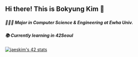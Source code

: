 ## Hi there! This is Bokyung Kim 👋
###
##### 👩🏻‍💻 Major in Computer Science & Engineering at Ewha Univ.
##### 📚 Currently learning in 42Seoul
[![jaeskim's 42 stats](https://badge42.herokuapp.com/api/stats/bokim)](https://github.com/JaeSeoKim/badge42)


<!--
**bokyungkim/bokyungkim** is a ✨ _special_ ✨ repository because its `README.md` (this file) appears on your GitHub profile.

Here are some ideas to get you started:

- 🔭 I’m currently working on ...
- 🌱 I’m currently learning ...
- 👯 I’m looking to collaborate on ...
- 🤔 I’m looking for help with ...
- 💬 Ask me about ...
- 📫 How to reach me: ...
- 😄 Pronouns: ...
- ⚡ Fun fact: ...
-->
